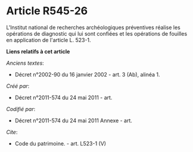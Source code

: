 # Article R545-26

L'Institut national de recherches archéologiques préventives réalise les opérations de diagnostic qui lui sont confiées et
les opérations de fouilles en application de l'article L. 523-1.

**Liens relatifs à cet article**

_Anciens textes_:

  - Décret n°2002-90 du 16 janvier 2002 - art. 3 (Ab), alinéa 1.

_Créé par_:

  - Décret n°2011-574 du 24 mai 2011  - art.

_Codifié par_:

  - Décret n°2011-574 du 24 mai 2011 Annexe - art.

_Cite_:

  - Code du patrimoine. - art. L523-1 (V)
